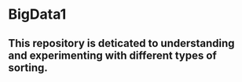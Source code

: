 # BigData1
## This repository is deticated to understanding and experimenting with different types of sorting.  
